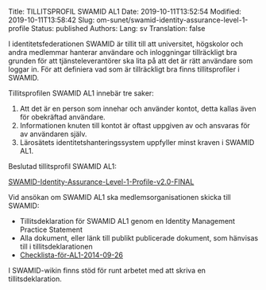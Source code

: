 Title: TILLITSPROFIL SWAMID AL1
Date: 2019-10-11T13:52:54
Modified: 2019-10-11T13:58:42
Slug: om-sunet/swamid-identity-assurance-level-1-profile
Status: published
Authors: 
Lang: sv
Translation: false

I identitetsfederationen SWAMID är tillit till att universitet, högskolor och andra medlemmar hanterar användare och inloggningar tillräckligt bra grunden för att tjänsteleverantörer ska lita på att det är rätt användare som loggar in. För att definiera vad som är tillräckligt bra finns tillitsprofiler i SWAMID.


Tillitsprofilen SWAMID AL1 innebär tre saker:


1. Att det är en person som innehar och använder kontot, detta kallas även för obekräftad användare.
2. Informationen knuten till kontot är oftast uppgiven av och ansvaras för av användaren själv.
3. Lärosätets identitetshanteringssystem uppfyller minst kraven i SWAMID AL1.


Beslutad tillitsprofil SWAMID AL1:


[SWAMID-Identity-Assurance-Level-1-Profile-v2.0-FINAL](http://web-wp.sunet.se/wp-content/uploads/2019/10/SWAMID-Identity-Assurance-Level-1-Profile-v2.0-FINAL.pdf)


Vid ansökan om SWAMID AL1 ska medlemsorganisationen skicka till SWAMID:


* Tillitsdeklaration för SWAMID AL1 genom en Identity Management Practice Statement
* Alla dokument, eller länk till publikt publicerade dokument, som hänvisas till i tillitsdeklarationen
* [Checklista-för-AL1-2014-09-26](http://web-wp.sunet.se/wp-content/uploads/2019/10/Checklista-för-AL1-2014-09-26.xlsx)


I SWAMID-wikin finns stöd för runt arbetet med att skriva en tillitsdeklaration.


